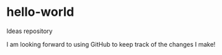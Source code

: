 # hello-world
Ideas repository


I am looking forward to using GitHub to keep track of the changes I make!
